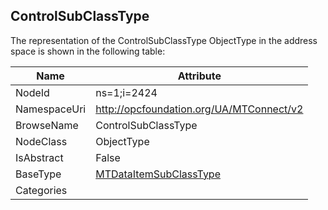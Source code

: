 <!-- objecttype -->
## ControlSubClassType
  
<!-- end of text -->
The representation of the ControlSubClassType ObjectType in the address space is shown in the following table:  

|Name|Attribute|
|---|---|
|NodeId|ns=1;i=2424|
|NamespaceUri|http://opcfoundation.org/UA/MTConnect/v2|
|BrowseName|ControlSubClassType|
|NodeClass|ObjectType|
|IsAbstract|False|
|BaseType|[MTDataItemSubClassType](../../ObjectTypes/MTDataItemSubClassType/readme.md)|
|Categories||

